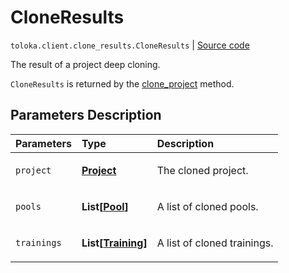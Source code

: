 # CloneResults
`toloka.client.clone_results.CloneResults` | [Source code](https://github.com/Toloka/toloka-kit/blob/v1.2.0/src/client/clone_results.py#L8)

The result of a project deep cloning.


`CloneResults` is returned by the [clone_project](toloka.client.TolokaClient.clone_project.md) method.

## Parameters Description

| Parameters | Type | Description |
| :----------| :----| :-----------|
`project`|**[Project](toloka.client.project.Project.md)**|<p>The cloned project.</p>
`pools`|**List\[[Pool](toloka.client.pool.Pool.md)\]**|<p>A list of cloned pools.</p>
`trainings`|**List\[[Training](toloka.client.training.Training.md)\]**|<p>A list of cloned trainings.</p>
